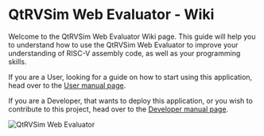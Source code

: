 # QtRVSim Web Evaluator - Wiki

Welcome to the QtRVSim Web Evaluator Wiki page. This guide will help you to understand how to use the QtRVSim Web Evaluator to improve your understanding of RISC-V assembly code, as well as your programming skills.

If you are a User, looking for a guide on how to start using this application, head over to the [User manual page](./user/index).

If you are a Developer, that wants to deploy this application, or you wish to contribute to this project, head over to the [Developer manual page](./dev/index).

![QtRVSim Web Evaluator](/favicon.png)